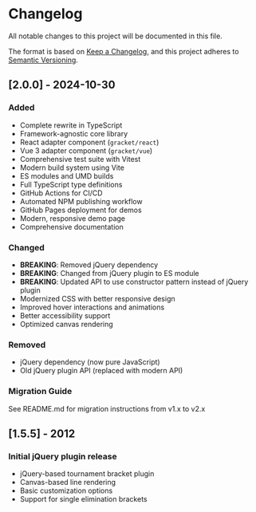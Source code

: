 # Changelog

All notable changes to this project will be documented in this file.

The format is based on [Keep a Changelog](https://keepachangelog.com/en/1.0.0/),
and this project adheres to [Semantic Versioning](https://semver.org/spec/v2.0.0.html).

## [2.0.0] - 2024-10-30

### Added
- Complete rewrite in TypeScript
- Framework-agnostic core library
- React adapter component (`gracket/react`)
- Vue 3 adapter component (`gracket/vue`)
- Comprehensive test suite with Vitest
- Modern build system using Vite
- ES modules and UMD builds
- Full TypeScript type definitions
- GitHub Actions for CI/CD
- Automated NPM publishing workflow
- GitHub Pages deployment for demos
- Modern, responsive demo page
- Comprehensive documentation

### Changed
- **BREAKING**: Removed jQuery dependency
- **BREAKING**: Changed from jQuery plugin to ES module
- **BREAKING**: Updated API to use constructor pattern instead of jQuery plugin
- Modernized CSS with better responsive design
- Improved hover interactions and animations
- Better accessibility support
- Optimized canvas rendering

### Removed
- jQuery dependency (now pure JavaScript)
- Old jQuery plugin API (replaced with modern API)

### Migration Guide
See README.md for migration instructions from v1.x to v2.x

## [1.5.5] - 2012

### Initial jQuery plugin release
- jQuery-based tournament bracket plugin
- Canvas-based line rendering
- Basic customization options
- Support for single elimination brackets
